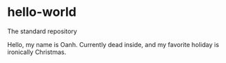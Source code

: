 # hello-world
The standard repository

Hello, my name is Oanh.
Currently dead inside, and my favorite holiday is ironically Christmas.
